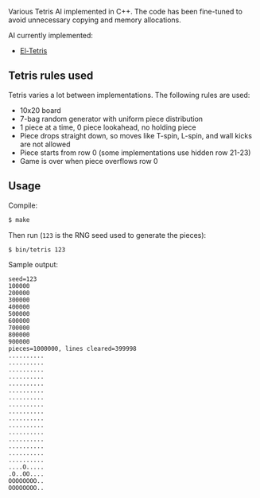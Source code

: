 Various Tetris AI implemented in C++. The code has been fine-tuned to avoid unnecessary copying and memory allocations.

AI currently implemented:

- [El-Tetris](https://imake.ninja/el-tetris-an-improvement-on-pierre-dellacheries-algorithm/)

## Tetris rules used

Tetris varies a lot between implementations. The following rules are used:

- 10x20 board
- 7-bag random generator with uniform piece distribution
- 1 piece at a time, 0 piece lookahead, no holding piece
- Piece drops straight down, so moves like T-spin, L-spin, and wall kicks are not allowed
- Piece starts from row 0 (some implementations use hidden row 21-23)
- Game is over when piece overflows row 0

## Usage

Compile:

```sh
$ make
```

Then run (`123` is the RNG seed used to generate the pieces):

```sh
$ bin/tetris 123
```

Sample output:

```
seed=123
100000
200000
300000
400000
500000
600000
700000
800000
900000
pieces=1000000, lines cleared=399998
..........
..........
..........
..........
..........
..........
..........
..........
..........
..........
..........
..........
..........
..........
..........
..........
....O.....
.O..OO....
OOOOOOOO..
OOOOOOOO..
```
